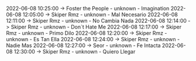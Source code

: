 2022-06-08 10:25:00 -> Foster the People - unknown - Imagination
2022-06-08 12:05:00 -> Skiper Rmz - unknown - Mal Necesario
2022-06-08 12:11:00 -> Skiper Rmz - unknown - No Cambia Nada
2022-06-08 12:14:00 -> Skiper Rmz - unknown - Don´t Hate Me
2022-06-08 12:17:00 -> Skiper Rmz - unknown - Primo Dilo
2022-06-08 12:20:00 -> Skiper Rmz - unknown - Es Tan Ella
2022-06-08 12:24:00 -> Skiper Rmz - unknown - Nadie Mas
2022-06-08 12:27:00 -> Seor - unknown - Fe Intacta
2022-06-08 12:30:00 -> Skiper Rmz - unknown - Quiero Llegar
